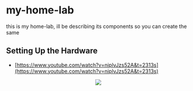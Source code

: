 # my-home-lab

this is my home-lab, ill be describing its components so you can create the same

## Setting Up the Hardware
* [https://www.youtube.com/watch?v=niplvJzs52A&t=2313s](https://www.youtube.com/watch?v=niplvJzs52A&t=2313s)

<div style="text-align:center"><img src="./homelab.png"/></div>
